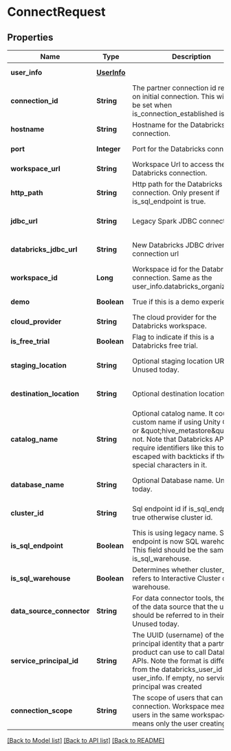 # ConnectRequest
## Properties

| Name | Type | Description | Notes |
|------------ | ------------- | ------------- | -------------|
| **user\_info** | [**UserInfo**](UserInfo.md) |  | [default to null] |
| **connection\_id** | **String** | The partner connection id returned on initial connection. This will only be set when is_connection_established is true | [optional] [default to null] |
| **hostname** | **String** | Hostname for the Databricks connection. | [default to null] |
| **port** | **Integer** | Port for the Databricks connection. | [default to null] |
| **workspace\_url** | **String** | Workspace Url to access the Databricks connection. | [default to null] |
| **http\_path** | **String** | Http path for the Databricks connection. Only present if is_sql_endpoint is true. | [optional] [default to null] |
| **jdbc\_url** | **String** | Legacy Spark JDBC connection url | [optional] [default to null] |
| **databricks\_jdbc\_url** | **String** | New Databricks JDBC driver connection url | [optional] [default to null] |
| **workspace\_id** | **Long** | Workspace id for the Databricks connection. Same as the user_info.databricks_organization_id | [default to null] |
| **demo** | **Boolean** | True if this is a demo experience. | [default to null] |
| **cloud\_provider** | **String** | The cloud provider for the Databricks workspace. | [default to null] |
| **is\_free\_trial** | **Boolean** | Flag to indicate if this is a Databricks free trial. | [default to null] |
| **staging\_location** | **String** | Optional staging location URI.  Unused today. | [optional] [default to null] |
| **destination\_location** | **String** | Optional destination location URI | [optional] [default to null] |
| **catalog\_name** | **String** | Optional catalog name. It could be a custom name if using Unity Catalog, or \&quot;hive_metastore\&quot; if not.  Note that Databricks APIs often require identifiers like this to be escaped with backticks if there are special characters in it. | [optional] [default to null] |
| **database\_name** | **String** | Optional Database name.  Unused today. | [optional] [default to null] |
| **cluster\_id** | **String** | Sql endpoint id if is_sql_endpoint is true otherwise cluster id. | [optional] [default to null] |
| **is\_sql\_endpoint** | **Boolean** | This is using legacy name. SQL endpoint is now SQL warehouse. This field should be the same as is_sql_warehouse. | [optional] [default to null] |
| **is\_sql\_warehouse** | **Boolean** | Determines whether cluster_id refers to Interactive Cluster or SQL warehouse. | [optional] [default to null] |
| **data\_source\_connector** | **String** | For data connector tools, the name of the data source that the user should be referred to in their tool.  Unused today. | [optional] [default to null] |
| **service\_principal\_id** | **String** | The UUID (username) of the service principal identity that a partner product can use to call Databricks APIs. Note the format is different from the databricks_user_id field in user_info. If empty, no service principal was created | [optional] [default to null] |
| **connection\_scope** | **String** | The scope of users that can use this connection. Workspace means all users in the same workspace. User means only the user creating it. | [optional] [default to null] |

[[Back to Model list]](../README.md#documentation-for-models) [[Back to API list]](../README.md#documentation-for-api-endpoints) [[Back to README]](../README.md)


